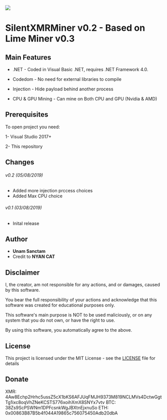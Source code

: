 
<img src="https://i.imgur.com/Q581tsw.png">

# SilentXMRMiner v0.2 - Based on Lime Miner v0.3


## Main Features

* .NET - Coded in Visual Basic .NET, requires .NET Framework 4.0.
 
* Codedom - No need for external libraries to compile

* Injection - Hide payload behind another process

* CPU & GPU Mining - Can mine on Both CPU and GPU (Nvidia & AMD)
  
 
## Prerequisites

To open project you need:

1- Visual Studio 2017+

2- This repository

## Changes

###### v0.2 (05/08/2019)
* Added more injection prccess choices
* Added Max CPU choice
###### v0.1 (03/08/2019)
* Inital release

## Author

* **Unam Sanctam**
* Credit to **NYAN CAT** 


## Disclaimer

I, the creator, am not responsible for any actions, and or damages, caused by this software.

You bear the full responsibility of your actions and acknowledge that this software was created for educational purposes only.

This software's main purpose is NOT to be used maliciously, or on any system that you do not own, or have the right to use.

By using this software, you automatically agree to the above.


## License

This project is licensed under the MIT License - see the [LICENSE](/LICENSE) file for details

## Donate

XMR: 4Aw8Echp2Hrhc5ussZ5cX1bKS6AFJUqFMJH9373M819NCLMVs4DctwGgtTg1ixc8oqVhZNeKCSTS776xoihXmX8SNYx7vtv
BTC: 38Zs9ScPSWNm1DPFcsnkWgJBXtnEjxnuSo
ETH: 0x00863B87B5b4f044A19865c756075450Adb20dbA
